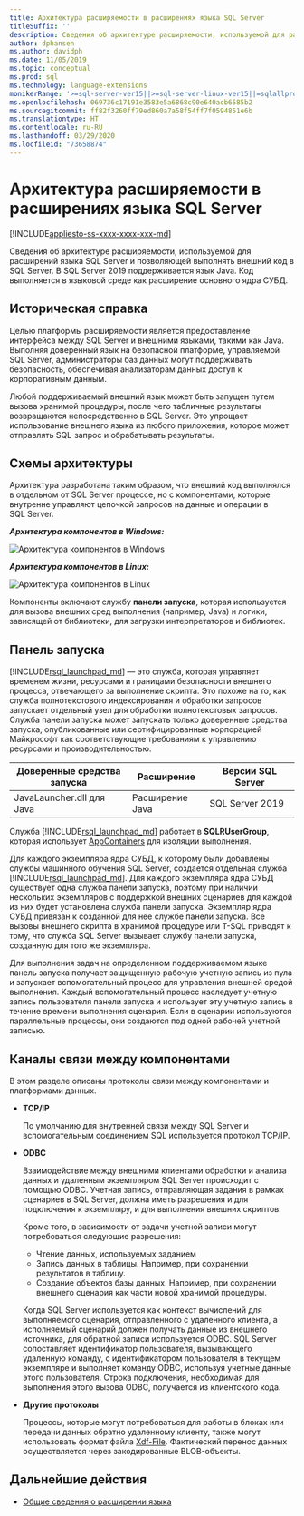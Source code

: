 ```yaml
---
title: Архитектура расширяемости в расширениях языка SQL Server
titleSuffix: ''
description: Сведения об архитектуре расширяемости, используемой для расширений языка SQL Server и позволяющей выполнять внешний код в SQL Server. В SQL Server 2019 поддерживается язык Java. Код выполняется в языковой среде как расширение основного ядра СУБД.
author: dphansen
ms.author: davidph
ms.date: 11/05/2019
ms.topic: conceptual
ms.prod: sql
ms.technology: language-extensions
monikerRange: '>=sql-server-ver15||>=sql-server-linux-ver15||=sqlallproducts-allversions'
ms.openlocfilehash: 069736c17191e3583e5a6868c90e640acb6585b2
ms.sourcegitcommit: ff82f3260ff79ed860a7a58f54ff7f0594851e6b
ms.translationtype: HT
ms.contentlocale: ru-RU
ms.lasthandoff: 03/29/2020
ms.locfileid: "73658874"
---
```

# <a name="extensibility-architecture-in-sql-server-language-extensions"></a>Архитектура расширяемости в расширениях языка SQL Server

[!INCLUDE[appliesto-ss-xxxx-xxxx-xxx-md](../../includes/appliesto-ss-xxxx-xxxx-xxx-md.md)]

Сведения об архитектуре расширяемости, используемой для расширений языка SQL Server и позволяющей выполнять внешний код в SQL Server. В SQL Server 2019 поддерживается язык Java. Код выполняется в языковой среде как расширение основного ядра СУБД.

## <a name="background"></a>Историческая справка

Целью платформы расширяемости является предоставление интерфейса между SQL Server и внешними языками, такими как Java. Выполняя доверенный язык на безопасной платформе, управляемой SQL Server, администраторы баз данных могут поддерживать безопасность, обеспечивая анализаторам данных доступ к корпоративным данным.

<!-- We need to get a diagram like the one below.
The following diagram visually describes opportunities and benefits of the extensible architecture.

  ![Goals of integration with SQL Server](../media/ml-service-value-add.png "Machine Learning Services Value Add")
-->

Любой поддерживаемый внешний язык может быть запущен путем вызова хранимой процедуры, после чего табличные результаты возвращаются непосредственно в SQL Server. Это упрощает использование внешнего языка из любого приложения, которое может отправлять SQL-запрос и обрабатывать результаты.

## <a name="architecture-diagrams"></a>Схемы архитектуры

Архитектура разработана таким образом, что внешний код выполнялся в отдельном от SQL Server процессе, но с компонентами, которые внутренне управляют цепочкой запросов на данные и операции в SQL Server. 
  
  ***Архитектура компонентов в Windows:***

  ![Архитектура компонентов в Windows](../media/generic-architecture-windows.png "Архитектура компонентов в Windows")
  
  ***Архитектура компонентов в Linux:***
  
  ![Архитектура компонентов в Linux](../media/generic-architecture-linux.png "Архитектура компонентов в WindowsLinux")
  
Компоненты включают службу **панели запуска**, которая используется для вызова внешних сред выполнения (например, Java) и логики, зависящей от библиотеки, для загрузки интерпретаторов и библиотек.

<a name="launchpad"></a>

## <a name="launchpad"></a>Панель запуска

[!INCLUDE[rsql_launchpad_md](../../includes/rsql-launchpad-md.md)] — это служба, которая управляет временем жизни, ресурсами и границами безопасности внешнего процесса, отвечающего за выполнение скрипта. Это похоже на то, как служба полнотекстового индексирования и обработки запросов запускает отдельный узел для обработки полнотекстовых запросов. Служба панели запуска может запускать только доверенные средства запуска, опубликованные или сертифицированные корпорацией Майкрософт как соответствующие требованиям к управлению ресурсами и производительностью.

| Доверенные средства запуска | Расширение | Версии SQL Server |
|-------------------|-----------|---------------------|
| JavaLauncher.dll для Java | Расширение Java | SQL Server 2019 |

Служба [!INCLUDE[rsql_launchpad_md](../../includes/rsql-launchpad-md.md)] работает в **SQLRUserGroup**, которая использует [AppContainers](https://docs.microsoft.com/windows/desktop/secauthz/appcontainer-isolation) для изоляции выполнения.

Для каждого экземпляра ядра СУБД, к которому были добавлены службы машинного обучения SQL Server, создается отдельная служба [!INCLUDE[rsql_launchpad_md](../../includes/rsql-launchpad-md.md)]. Для каждого экземпляра ядра СУБД существует одна служба панели запуска, поэтому при наличии нескольких экземпляров с поддержкой внешних сценариев для каждой из них будет установлена служба панели запуска. Экземпляр ядра СУБД привязан к созданной для нее службе панели запуска. Все вызовы внешнего скрипта в хранимой процедуре или T-SQL приводят к тому, что служба SQL Server вызывает службу панели запуска, созданную для того же экземпляра.

Для выполнения задач на определенном поддерживаемом языке панель запуска получает защищенную рабочую учетную запись из пула и запускает вспомогательный процесс для управления внешней средой выполнения. Каждый вспомогательный процесс наследует учетную запись пользователя панели запуска и использует эту учетную запись в течение времени выполнения сценария. Если в сценарии используются параллельные процессы, они создаются под одной рабочей учетной записью.

## <a name="communication-channels-between-components"></a>Каналы связи между компонентами

В этом разделе описаны протоколы связи между компонентами и платформами данных.

+ **TCP/IP**

  По умолчанию для внутренней связи между SQL Server и вспомогательным соединением SQL используется протокол TCP/IP.

+ **ODBC**

  Взаимодействие между внешними клиентами обработки и анализа данных и удаленным экземпляром SQL Server происходит с помощью ODBC. Учетная запись, отправляющая задания в рамках сценариев в SQL Server, должна иметь разрешения и для подключения к экземпляру, и для выполнения внешних скриптов.

  Кроме того, в зависимости от задачи учетной записи могут потребоваться следующие разрешения:

  + Чтение данных, используемых заданием
  + Запись данных в таблицы. Например, при сохранении результатов в таблицу.
  + Создание объектов базы данных. Например, при сохранении внешнего сценария как части новой хранимой процедуры.

  Когда SQL Server используется как контекст вычислений для выполняемого сценария, отправленного с удаленного клиента, а исполняемый сценарий должен получать данные из внешнего источника, для обратной записи используется ODBC. SQL Server сопоставляет идентификатор пользователя, вызывающего удаленную команду, с идентификатором пользователя в текущем экземпляре и выполняет команду ODBC, используя учетные данные этого пользователя. Строка подключения, необходимая для выполнения этого вызова ODBC, получается из клиентского кода.

+ **Другие протоколы**

  Процессы, которые могут потребоваться для работы в блоках или передачи данных обратно удаленному клиенту, также могут использовать формат файла [Xdf-File](https://docs.microsoft.com/machine-learning-server/r/concept-what-is-xdf). Фактический перенос данных осуществляется через закодированные BLOB-объекты.

## <a name="next-steps"></a>Дальнейшие действия

+ [Общие сведения о расширении языка](../language-extensions-overview.md)
